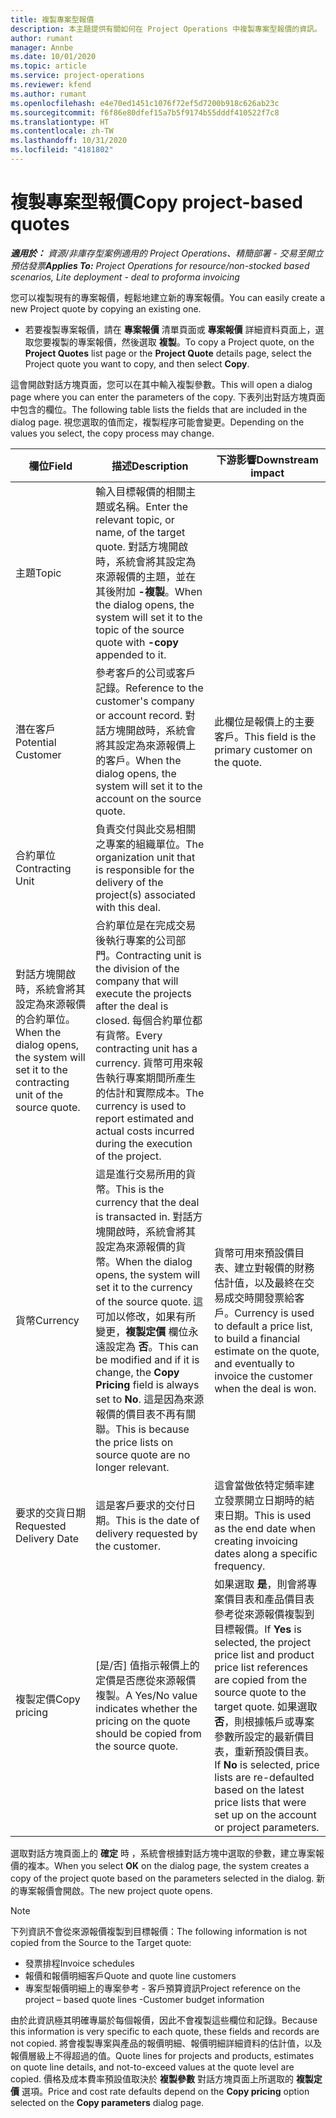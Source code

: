 ```yaml
---
title: 複製專案型報價
description: 本主題提供有關如何在 Project Operations 中複製專案型報價的資訊。
author: rumant
manager: Annbe
ms.date: 10/01/2020
ms.topic: article
ms.service: project-operations
ms.reviewer: kfend
ms.author: rumant
ms.openlocfilehash: e4e70ed1451c1076f72ef5d7200b918c626ab23c
ms.sourcegitcommit: f6f86e80dfef15a7b5f9174b55dddf410522f7c8
ms.translationtype: HT
ms.contentlocale: zh-TW
ms.lasthandoff: 10/31/2020
ms.locfileid: "4181802"
---
```

# <a name="copy-project-based-quotes"></a><span data-ttu-id="e7f20-103">複製專案型報價</span><span class="sxs-lookup"><span data-stu-id="e7f20-103">Copy project-based quotes</span></span>

<span data-ttu-id="e7f20-104">_**適用於：** 資源/非庫存型案例適用的 Project Operations、精簡部署 - 交易至開立預估發票_</span><span class="sxs-lookup"><span data-stu-id="e7f20-104">_**Applies To:** Project Operations for resource/non-stocked based scenarios, Lite deployment - deal to proforma invoicing_</span></span>

<span data-ttu-id="e7f20-105">您可以複製現有的專案報價，輕鬆地建立新的專案報價。</span><span class="sxs-lookup"><span data-stu-id="e7f20-105">You can easily create a new Project quote by copying an existing one.</span></span> 

- <span data-ttu-id="e7f20-106">若要複製專案報價，請在 **專案報價** 清單頁面或 **專案報價** 詳細資料頁面上，選取您要複製的專案報價，然後選取 **複製**。</span><span class="sxs-lookup"><span data-stu-id="e7f20-106">To copy a Project quote, on the **Project Quotes** list page or the **Project Quote** details page, select the Project quote you want to copy, and then select **Copy**.</span></span>

<span data-ttu-id="e7f20-107">這會開啟對話方塊頁面，您可以在其中輸入複製參數。</span><span class="sxs-lookup"><span data-stu-id="e7f20-107">This will open a dialog page where you can enter the parameters of the copy.</span></span> <span data-ttu-id="e7f20-108">下表列出對話方塊頁面中包含的欄位。</span><span class="sxs-lookup"><span data-stu-id="e7f20-108">The following table lists the fields that are included in the dialog page.</span></span> <span data-ttu-id="e7f20-109">視您選取的值而定，複製程序可能會變更。</span><span class="sxs-lookup"><span data-stu-id="e7f20-109">Depending on the values you select, the copy process may change.</span></span>

| <span data-ttu-id="e7f20-110">**欄位**</span><span class="sxs-lookup"><span data-stu-id="e7f20-110">**Field**</span></span> | <span data-ttu-id="e7f20-111">**描述**</span><span class="sxs-lookup"><span data-stu-id="e7f20-111">**Description**</span></span> | <span data-ttu-id="e7f20-112">**下游影響**</span><span class="sxs-lookup"><span data-stu-id="e7f20-112">**Downstream impact**</span></span> |
| --- | --- | --- |
| <span data-ttu-id="e7f20-113">主題</span><span class="sxs-lookup"><span data-stu-id="e7f20-113">Topic</span></span> | <span data-ttu-id="e7f20-114">輸入目標報價的相關主題或名稱。</span><span class="sxs-lookup"><span data-stu-id="e7f20-114">Enter the relevant topic, or name, of the target quote.</span></span> <span data-ttu-id="e7f20-115">對話方塊開啟時，系統會將其設定為來源報價的主題，並在其後附加 **-複製**。</span><span class="sxs-lookup"><span data-stu-id="e7f20-115">When the dialog opens, the system will set it to the topic of the source quote with **-copy** appended to it.</span></span> | |
| <span data-ttu-id="e7f20-116">潛在客戶</span><span class="sxs-lookup"><span data-stu-id="e7f20-116">Potential Customer</span></span> | <span data-ttu-id="e7f20-117">參考客戶的公司或客戶記錄。</span><span class="sxs-lookup"><span data-stu-id="e7f20-117">Reference to the customer's company or account record.</span></span> <span data-ttu-id="e7f20-118">對話方塊開啟時，系統會將其設定為來源報價上的客戶。</span><span class="sxs-lookup"><span data-stu-id="e7f20-118">When the dialog opens, the system will set it to the account on the source quote.</span></span> | <span data-ttu-id="e7f20-119">此欄位是報價上的主要客戶。</span><span class="sxs-lookup"><span data-stu-id="e7f20-119">This field is the primary customer on the quote.</span></span> |
| <span data-ttu-id="e7f20-120">合約單位</span><span class="sxs-lookup"><span data-stu-id="e7f20-120">Contracting Unit</span></span> | <span data-ttu-id="e7f20-121">負責交付與此交易相關之專案的組織單位。</span><span class="sxs-lookup"><span data-stu-id="e7f20-121">The organization unit that is responsible for the delivery of the project(s) associated with this deal.</span></span>
<span data-ttu-id="e7f20-122">對話方塊開啟時，系統會將其設定為來源報價的合約單位。</span><span class="sxs-lookup"><span data-stu-id="e7f20-122">When the dialog opens, the system will set it to the contracting unit of the source quote.</span></span> | <span data-ttu-id="e7f20-123">合約單位是在完成交易後執行專案的公司部門。</span><span class="sxs-lookup"><span data-stu-id="e7f20-123">Contracting unit is the division of the company that will execute the projects after the deal is closed.</span></span> <span data-ttu-id="e7f20-124">每個合約單位都有貨幣。</span><span class="sxs-lookup"><span data-stu-id="e7f20-124">Every contracting unit has a currency.</span></span> <span data-ttu-id="e7f20-125">貨幣可用來報告執行專案期間所產生的估計和實際成本。</span><span class="sxs-lookup"><span data-stu-id="e7f20-125">The currency is used to report estimated and actual costs incurred during the execution of the project.</span></span> |
| <span data-ttu-id="e7f20-126">貨幣</span><span class="sxs-lookup"><span data-stu-id="e7f20-126">Currency</span></span> | <span data-ttu-id="e7f20-127">這是進行交易所用的貨幣。</span><span class="sxs-lookup"><span data-stu-id="e7f20-127">This is the currency that the deal is transacted in.</span></span> <span data-ttu-id="e7f20-128">對話方塊開啟時，系統會將其設定為來源報價的貨幣。</span><span class="sxs-lookup"><span data-stu-id="e7f20-128">When the dialog opens, the system will set it to the currency of the source quote.</span></span> <span data-ttu-id="e7f20-129">這可加以修改，如果有所變更，**複製定價** 欄位永遠設定為 **否**。</span><span class="sxs-lookup"><span data-stu-id="e7f20-129">This can be modified and if it is change, the **Copy Pricing** field is always set to **No**.</span></span> <span data-ttu-id="e7f20-130">這是因為來源報價的價目表不再有關聯。</span><span class="sxs-lookup"><span data-stu-id="e7f20-130">This is because the price lists on source quote are no longer relevant.</span></span> | <span data-ttu-id="e7f20-131">貨幣可用來預設價目表、建立對報價的財務估計值，以及最終在交易成交時開發票給客戶。</span><span class="sxs-lookup"><span data-stu-id="e7f20-131">Currency is used to default a price list, to build a financial estimate on the quote,  and eventually to invoice the customer when the deal is won.</span></span> |
| <span data-ttu-id="e7f20-132">要求的交貨日期</span><span class="sxs-lookup"><span data-stu-id="e7f20-132">Requested Delivery Date</span></span> | <span data-ttu-id="e7f20-133">這是客戶要求的交付日期。</span><span class="sxs-lookup"><span data-stu-id="e7f20-133">This is the date of delivery requested by the customer.</span></span> | <span data-ttu-id="e7f20-134">這會當做依特定頻率建立發票開立日期時的結束日期。</span><span class="sxs-lookup"><span data-stu-id="e7f20-134">This is used as the end date when creating invoicing dates along a specific frequency.</span></span> |
| <span data-ttu-id="e7f20-135">複製定價</span><span class="sxs-lookup"><span data-stu-id="e7f20-135">Copy pricing</span></span> | <span data-ttu-id="e7f20-136">[是/否] 值指示報價上的定價是否應從來源報價複製。</span><span class="sxs-lookup"><span data-stu-id="e7f20-136">A Yes/No value indicates whether the pricing on the quote should be copied from the source quote.</span></span> | <span data-ttu-id="e7f20-137">如果選取 **是**，則會將專案價目表和產品價目表參考從來源報價複製到目標報價。</span><span class="sxs-lookup"><span data-stu-id="e7f20-137">If **Yes** is selected, the project price list and product price list references are copied from the source quote to the target quote.</span></span> <span data-ttu-id="e7f20-138">如果選取 **否**，則根據帳戶或專案參數所設定的最新價目表，重新預設價目表。</span><span class="sxs-lookup"><span data-stu-id="e7f20-138">If **No** is selected, price lists are re-defaulted based on the latest price lists that were set up on the account or project parameters.</span></span> |

<span data-ttu-id="e7f20-139">選取對話方塊頁面上的 **確定** 時 ，系統會根據對話方塊中選取的參數，建立專案報價的複本。</span><span class="sxs-lookup"><span data-stu-id="e7f20-139">When you select **OK** on the dialog page, the system creates a copy of the project quote based on the parameters selected in the dialog.</span></span> <span data-ttu-id="e7f20-140">新的專案報價會開啟。</span><span class="sxs-lookup"><span data-stu-id="e7f20-140">The new project quote opens.</span></span> 

> [!NOTE]
> <span data-ttu-id="e7f20-141">下列資訊不會從來源報價複製到目標報價：</span><span class="sxs-lookup"><span data-stu-id="e7f20-141">The following information is not copied from the Source to the Target quote:</span></span>
>
> - <span data-ttu-id="e7f20-142">發票排程</span><span class="sxs-lookup"><span data-stu-id="e7f20-142">Invoice schedules</span></span>
> - <span data-ttu-id="e7f20-143">報價和報價明細客戶</span><span class="sxs-lookup"><span data-stu-id="e7f20-143">Quote and quote line customers</span></span>
> - <span data-ttu-id="e7f20-144">專案型報價明細上的專案參考 - 客戶預算資訊</span><span class="sxs-lookup"><span data-stu-id="e7f20-144">Project reference on the project – based quote lines -Customer budget information</span></span>
>
><span data-ttu-id="e7f20-145">由於此資訊極其明確專屬於每個報價，因此不會複製這些欄位和記錄。</span><span class="sxs-lookup"><span data-stu-id="e7f20-145">Because this information is very specific to each quote, these fields and records are not copied.</span></span> <span data-ttu-id="e7f20-146">將會複製專案與產品的報價明細、報價明細詳細資料的估計值，以及報價層級上不得超過的值。</span><span class="sxs-lookup"><span data-stu-id="e7f20-146">Quote lines for projects and products, estimates on quote line details, and not-to-exceed values at the quote level are copied.</span></span> <span data-ttu-id="e7f20-147">價格及成本費率預設值取決於 **複製參數** 對話方塊頁面上所選取的 **複製定價** 選項。</span><span class="sxs-lookup"><span data-stu-id="e7f20-147">Price and cost rate defaults depend on the **Copy pricing** option selected on the **Copy parameters** dialog page.</span></span>

